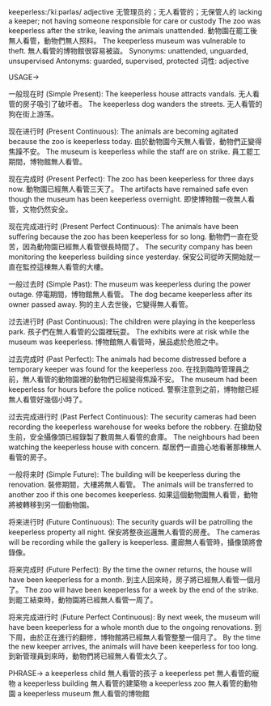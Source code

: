 keeperless:/ˈkiːpərləs/
adjective
无管理员的；无人看管的；无保管人的
lacking a keeper; not having someone responsible for care or custody
The zoo was keeperless after the strike, leaving the animals unattended.  動物園在罷工後無人看管，動物們無人照料。
The keeperless museum was vulnerable to theft. 無人看管的博物館很容易被盜。
Synonyms: unattended, unguarded, unsupervised
Antonyms: guarded, supervised, protected
词性: adjective


USAGE->

一般现在时 (Simple Present):
The keeperless house attracts vandals. 无人看管的房子吸引了破坏者。
The keeperless dog wanders the streets.  无人看管的狗在街上游荡。


现在进行时 (Present Continuous):
The animals are becoming agitated because the zoo is keeperless today.  由於動物園今天無人看管，動物們正變得焦躁不安。
The museum is keeperless while the staff are on strike.  員工罷工期間，博物館無人看管。


现在完成时 (Present Perfect):
The zoo has been keeperless for three days now. 動物園已經無人看管三天了。
The artifacts have remained safe even though the museum has been keeperless overnight.  即使博物館一夜無人看管，文物仍然安全。


现在完成进行时 (Present Perfect Continuous):
The animals have been suffering because the zoo has been keeperless for so long. 動物們一直在受苦，因為動物園已經無人看管很長時間了。
The security company has been monitoring the keeperless building since yesterday. 保安公司從昨天開始就一直在監控這棟無人看管的大樓。


一般过去时 (Simple Past):
The museum was keeperless during the power outage.  停電期間，博物館無人看管。
The dog became keeperless after its owner passed away. 狗的主人去世後，它變得無人看管。


过去进行时 (Past Continuous):
The children were playing in the keeperless park. 孩子們在無人看管的公園裡玩耍。
The exhibits were at risk while the museum was keeperless.  博物館無人看管時，展品處於危險之中。


过去完成时 (Past Perfect):
The animals had become distressed before a temporary keeper was found for the keeperless zoo.  在找到臨時管理員之前，無人看管的動物園裡的動物們已經變得焦躁不安。
The museum had been keeperless for hours before the police noticed.  警察注意到之前，博物館已經無人看管好幾個小時了。


过去完成进行时 (Past Perfect Continuous):
The security cameras had been recording the keeperless warehouse for weeks before the robbery.  在搶劫發生前，安全攝像頭已經錄製了數周無人看管的倉庫。
The neighbours had been watching the keeperless house with concern.  鄰居們一直擔心地看著那棟無人看管的房子。


一般将来时 (Simple Future):
The building will be keeperless during the renovation.  裝修期間，大樓將無人看管。
The animals will be transferred to another zoo if this one becomes keeperless.  如果這個動物園無人看管，動物將被轉移到另一個動物園。


将来进行时 (Future Continuous):
The security guards will be patrolling the keeperless property all night.  保安將整夜巡邏無人看管的房產。
The cameras will be recording while the gallery is keeperless.  畫廊無人看管時，攝像頭將會錄像。


将来完成时 (Future Perfect):
By the time the owner returns, the house will have been keeperless for a month.  到主人回來時，房子將已經無人看管一個月了。
The zoo will have been keeperless for a week by the end of the strike.  到罷工結束時，動物園將已經無人看管一周了。


将来完成进行时 (Future Perfect Continuous):
By next week, the museum will have been keeperless for a whole month due to the ongoing renovations.  到下周，由於正在進行的翻修，博物館將已經無人看管整整一個月了。
By the time the new keeper arrives, the animals will have been keeperless for too long.  到新管理員到來時，動物們將已經無人看管太久了。



PHRASE->
a keeperless child  無人看管的孩子
a keeperless pet  無人看管的寵物
a keeperless building  無人看管的建築物
a keeperless zoo  無人看管的動物園
a keeperless museum  無人看管的博物館

